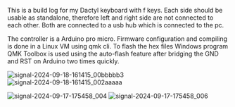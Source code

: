 This is a build log for my Dactyl keyboard with f keys. Each side should be usable as standalone, therefore left and right side are not connected to each other. Both are connected to a usb hub which is connected to the pc.

The controller is a Arduino pro micro. Firmware configuration and compiling is done in a Linux VM using qmk cli. To flash the hex files Windows program QMK Toolbox is used using the auto-flash feature after bridging the GND and RST on Arduino two times quickly.

![signal-2024-09-18-161415_00bbbbb3](https://github.com/user-attachments/assets/7e662779-24f8-4858-b7f0-814b07872dc5)
![signal-2024-09-18-161415_002aaaaa](https://github.com/user-attachments/assets/99649dbb-5fcc-41eb-84f5-9de79a145ab0)

![signal-2024-09-17-175458_004](https://github.com/user-attachments/assets/a2afb7a9-cb3f-4824-9367-434ddf78ab4d)
![signal-2024-09-17-175458_006](https://github.com/user-attachments/assets/9249fedb-abbc-4d97-89d9-916171a78a00)

